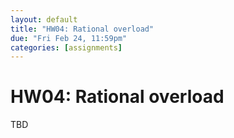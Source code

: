 ```yaml
---
layout: default
title: "HW04: Rational overload"
due: "Fri Feb 24, 11:59pm"
categories: [assignments]
---
```


# HW04: Rational overload

TBD

